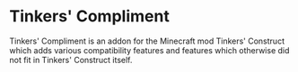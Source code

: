 # Tinkers' Compliment

Tinkers' Compliment is an addon for the Minecraft mod Tinkers' Construct which adds various compatibility features and features which otherwise did not fit in Tinkers' Construct itself.